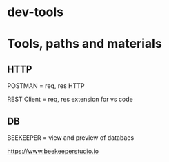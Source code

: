 # dev-tools
<h1>Tools, paths and materials</h1>


<h2>HTTP</h2>

POSTMAN = req, res HTTP

REST Client = req, res extension for vs code






<h2>DB</h2>

BEEKEEPER = view and preview of databaes
 
 https://www.beekeeperstudio.io

